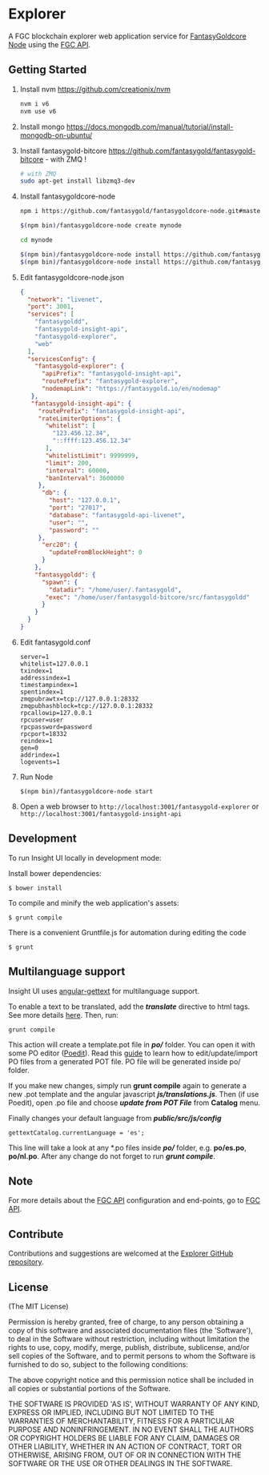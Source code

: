 # Explorer

A FGC blockchain explorer web application service for [FantasyGoldcore Node](https://github.com/fantasygold/fantasygoldcore-node) using the [FGC API](https://github.com/fantasygold/insight-api).


## Getting Started

1. Install nvm https://github.com/creationix/nvm  

    ```bash
    nvm i v6
    nvm use v6
    ```  
2. Install mongo https://docs.mongodb.com/manual/tutorial/install-mongodb-on-ubuntu/  

3. Install fantasygold-bitcore https://github.com/fantasygold/fantasygold-bitcore - with ZMQ ! 

    ```bash
    # with ZMQ
    sudo apt-get install libzmq3-dev 
    ```  
4. Install fantasygoldcore-node  

    ```bash
    npm i https://github.com/fantasygold/fantasygoldcore-node.git#master

    $(npm bin)/fantasygoldcore-node create mynode

    cd mynode

    $(npm bin)/fantasygoldcore-node install https://github.com/fantasygold/insight-api.git#master
    $(npm bin)/fantasygoldcore-node install https://github.com/fantasygold/fantasygold-explorer.git#master
    ```  
5. Edit fantasygoldcore-node.json  

    ```json
    {
      "network": "livenet",
      "port": 3001,
      "services": [
        "fantasygoldd",
        "fantasygold-insight-api",
        "fantasygold-explorer",
        "web"
      ],
      "servicesConfig": {
        "fantasygold-explorer": {
          "apiPrefix": "fantasygold-insight-api",
          "routePrefix": "fantasygold-explorer",
          "nodemapLink": "https://fantasygold.io/en/nodemap"
       },
       "fantasygold-insight-api": {
         "routePrefix": "fantasygold-insight-api",
         "rateLimiterOptions": {
           "whitelist": [
             "123.456.12.34",
             "::ffff:123.456.12.34"
           ],
           "whitelistLimit": 9999999,
           "limit": 200,
           "interval": 60000,
           "banInterval": 3600000
         },
          "db": {
            "host": "127.0.0.1",
            "port": "27017",
            "database": "fantasygold-api-livenet",
            "user": "",
            "password": ""
         },
          "erc20": {
            "updateFromBlockHeight": 0
          }
        },
        "fantasygoldd": {
          "spawn": {
            "datadir": "/home/user/.fantasygold",
           "exec": "/home/user/fantasygold-bitcore/src/fantasygoldd"
          }
        }
      }
    }

    ```  
6. Edit fantasygold.conf  

    ```
    server=1
    whitelist=127.0.0.1
    txindex=1
    addressindex=1
    timestampindex=1
    spentindex=1
    zmqpubrawtx=tcp://127.0.0.1:28332
    zmqpubhashblock=tcp://127.0.0.1:28332
    rpcallowip=127.0.0.1
    rpcuser=user
    rpcpassword=password
    rpcport=18332
    reindex=1
    gen=0
    addrindex=1
    logevents=1
    ```  
7. Run Node  

    ```
    $(npm bin)/fantasygoldcore-node start
    ```  

8. Open a web browser to `http://localhost:3001/fantasygold-explorer` or `http://localhost:3001/fantasygold-insight-api`  

## Development

To run Insight UI locally in development mode:

Install bower dependencies:

```
$ bower install
```

To compile and minify the web application's assets:

```
$ grunt compile
```

There is a convenient Gruntfile.js for automation during editing the code

```
$ grunt
```

## Multilanguage support

Insight UI uses [angular-gettext](http://angular-gettext.rocketeer.be) for multilanguage support.

To enable a text to be translated, add the ***translate*** directive to html tags. See more details [here](http://angular-gettext.rocketeer.be/dev-guide/annotate/). Then, run:

```
grunt compile
```

This action will create a template.pot file in ***po/*** folder. You can open it with some PO editor ([Poedit](http://poedit.net)). Read this [guide](http://angular-gettext.rocketeer.be/dev-guide/translate/) to learn how to edit/update/import PO files from a generated POT file. PO file will be generated inside po/ folder.

If you make new changes, simply run **grunt compile** again to generate a new .pot template and the angular javascript ***js/translations.js***. Then (if use Poedit), open .po file and choose ***update from POT File*** from **Catalog** menu.

Finally changes your default language from ***public/src/js/config***

```
gettextCatalog.currentLanguage = 'es';
```

This line will take a look at any *.po files inside ***po/*** folder, e.g.
**po/es.po**, **po/nl.po**. After any change do not forget to run ***grunt
compile***.


## Note

For more details about the [FGC API](https://github.com/fantasygold/insight-api) configuration and end-points, go to [FGC API](https://github.com/fantasygold/insight-api).

## Contribute

Contributions and suggestions are welcomed at the [Explorer GitHub repository](https://github.com/fantasygold/fantasygold-explorer).


## License
(The MIT License)

Permission is hereby granted, free of charge, to any person obtaining
a copy of this software and associated documentation files (the
'Software'), to deal in the Software without restriction, including
without limitation the rights to use, copy, modify, merge, publish,
distribute, sublicense, and/or sell copies of the Software, and to
permit persons to whom the Software is furnished to do so, subject to
the following conditions:

The above copyright notice and this permission notice shall be
included in all copies or substantial portions of the Software.

THE SOFTWARE IS PROVIDED 'AS IS', WITHOUT WARRANTY OF ANY KIND,
EXPRESS OR IMPLIED, INCLUDING BUT NOT LIMITED TO THE WARRANTIES OF
MERCHANTABILITY, FITNESS FOR A PARTICULAR PURPOSE AND NONINFRINGEMENT.
IN NO EVENT SHALL THE AUTHORS OR COPYRIGHT HOLDERS BE LIABLE FOR ANY
CLAIM, DAMAGES OR OTHER LIABILITY, WHETHER IN AN ACTION OF CONTRACT,
TORT OR OTHERWISE, ARISING FROM, OUT OF OR IN CONNECTION WITH THE
SOFTWARE OR THE USE OR OTHER DEALINGS IN THE SOFTWARE.
